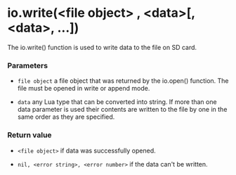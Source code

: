 # io.write(\<file object> , \<data>[, \<data>, ...])

The io.write() function is used to write data to the file on SD card.


### Parameters

* `file object` a file object that was returned by the io.open() function. The file must be opened in write or append mode.

* `data` any Lua type that can be converted into string. If more than one data parameter is used their contents are written to the file by one in the same order as they are specified.

### Return value

* `<file object>` if data was successfully opened.

* `nil, <error string>, <error number>` if the data can't be written.
